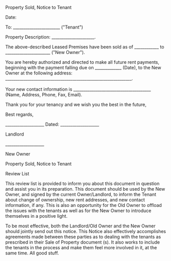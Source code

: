 Property Sold, Notice to Tenant

Date:

To: \_\_\_\_\_\_\_\_\_\_\_\_\_\_\_\_\_\_\_\_\_\_\_ ("Tenant")

Property Description: \_\_\_\_\_\_\_\_\_\_\_\_\_\_\_\_\_\_\_\_\_.

The above-described Leased Premises have been sold as of
\_\_\_\_\_\_\_\_\_\_\_\_ to \_\_\_\_\_\_\_\_\_\_\_\_\_\_\_\_\_\_\_\_\_\_
("New Owner").

You are hereby authorized and directed to make all future rent payments,
beginning with the payment falling due on \_\_\_\_\_\_\_\_\_\_\_\_\_
(Date), to the New Owner at the following address:
\_\_\_\_\_\_\_\_\_\_\_\_\_\_\_\_\_\_\_\_\_\_\_\_\_\_\_\_\_\_\_\_\_\_\_\_\_\_\_\_\_\_\_\_\_\_\_\_\_\_\_\_\_\_\_\_\_\_\_\_\_\_.\
\
Your new contact information is
\_\_\_\_\_\_\_\_\_\_\_\_\_\_\_\_\_\_\_\_\_\_\_\_\_\_\_\_\_\_\_\_\_\_\_\_\_\_
(Name, Address, Phone, Fax, Email).

Thank you for your tenancy and we wish you the best in the future,

Best regards,

\_\_\_\_\_\_\_\_\_\_\_\_\_\_\_\_\_\_\_ Dated:
\_\_\_\_\_\_\_\_\_\_\_\_\_\_\_\_\_\_\_

Landlord

\_\_\_\_\_\_\_\_\_\_\_\_\_\_\_\_\_\_\_

New Owner

Property Sold, Notice to Tenant

Review List

This review list is provided to inform you about this document in
question and assist you in its preparation. This document should be used
by the New Owner, and signed by the current Owner/Landlord, to inform
the Tenant about change of ownership, new rent addresses, and new
contact information, if any. This is also an opportunity for the Old
Owner to offload the issues with the tenants as well as for the New
Owner to introduce themselves in a positive light.

To be most effective, both the Landlord/Old Owner and the New Owner
should jointly send out this notice. This Notice also effectively
accomplishes agreements made between these parties as to dealing with
the tenants as prescribed in their Sale of Property document (s). It
also works to include the tenants in the process and make them feel more
involved in it, at the same time. All good stuff.
